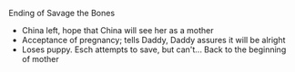 Ending of Savage the Bones
- China left, hope that China will see her as a mother
- Acceptance of pregnancy; tells Daddy, Daddy assures it will be alright
- Loses puppy. Esch attempts to save, but can't... Back to the beginning of mother